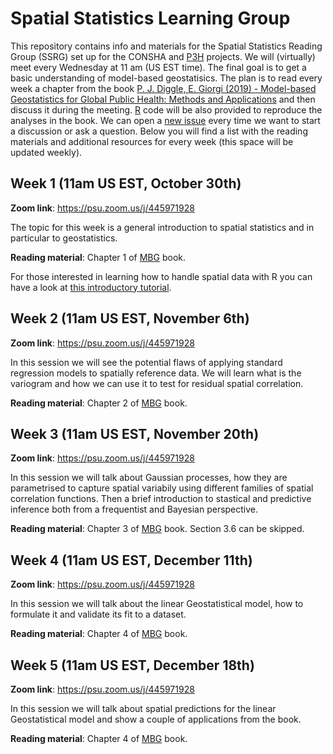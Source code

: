 # Spatial Statistics Learning Group
This repository contains info and materials for the Spatial Statistics Reading Group (SSRG) set up for the CONSHA and [P3H](https://impact.psu.edu/story/forecasting-infectious-diseases#start) projects. We will (virtually) meet every Wednesday at 11 am (US EST time). The final goal is to get a basic understanding of model-based geostatisics. The plan is to read every week a chapter from the book [P. J. Diggle, E. Giorgi (2019) - Model-based Geostatistics for Global Public Health: Methods and Applications](https://www.crcpress.com/Model-based-Geostatistics-for-Global-Public-Health-Methods-and-Applications/Diggle-Giorgi/p/book/9781138732353) and then discuss it during the meeting. [R](https://www.r-project.org/) code will be also provided to reproduce the analyses in the book. We can open a [new issue](https://github.com/claudiofronterre/spatstatReading/issues) every time we want to start a discussion or ask a question. Below you will find a list with the reading materials and additional resources for every week (this space will be updated weekly). 

## Week 1 (11am US EST, October 30th)

**Zoom link**: https://psu.zoom.us/j/445971928

The topic for this week is a general introduction to spatial statistics and in particular to geostatistics.

**Reading material**: Chapter 1 of [MBG](https://www.crcpress.com/Model-based-Geostatistics-for-Global-Public-Health-Methods-and-Applications/Diggle-Giorgi/p/book/9781138732353) book.

For those interested in learning how to handle spatial data with R you can have a look at [this introductory tutorial](https://github.com/claudiofronterre/spatstatReading/blob/master/resources/week1/spatial_handouts.pdf).

## Week 2 (11am US EST, November 6th)

**Zoom link**: https://psu.zoom.us/j/445971928

In this session we will see the potential flaws of applying standard regression models to spatially reference data. We will learn what is the variogram and how we can use it to test for residual spatial correlation. 

**Reading material**: Chapter 2 of [MBG](https://www.crcpress.com/Model-based-Geostatistics-for-Global-Public-Health-Methods-and-Applications/Diggle-Giorgi/p/book/9781138732353) book.

## Week 3 (11am US EST, November 20th)

**Zoom link**: https://psu.zoom.us/j/445971928

In this session we will talk about Gaussian processes, how they are parametrised to capture spatial variabily using different families of spatial correlation functions. Then a brief introduction to stastical and predictive inference both from a frequentist and Bayesian perspective.

**Reading material**: Chapter 3 of [MBG](https://www.crcpress.com/Model-based-Geostatistics-for-Global-Public-Health-Methods-and-Applications/Diggle-Giorgi/p/book/9781138732353) book. Section 3.6 can be skipped.

## Week 4 (11am US EST, December 11th)

**Zoom link**: https://psu.zoom.us/j/445971928

In this session we will talk about the linear Geostatistical model, how to formulate it and validate its fit to a dataset.

**Reading material**: Chapter 4 of [MBG](https://www.crcpress.com/Model-based-Geostatistics-for-Global-Public-Health-Methods-and-Applications/Diggle-Giorgi/p/book/9781138732353) book.

## Week 5 (11am US EST, December 18th)

**Zoom link**: https://psu.zoom.us/j/445971928

In this session we will talk about spatial predictions for the linear Geostatistical model and show a couple of applications from the book.

**Reading material**: Chapter 4 of [MBG](https://www.crcpress.com/Model-based-Geostatistics-for-Global-Public-Health-Methods-and-Applications/Diggle-Giorgi/p/book/9781138732353) book. 